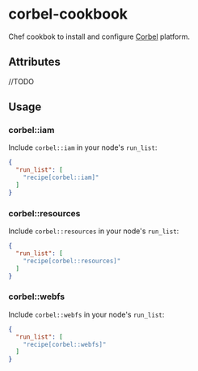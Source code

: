 # corbel-cookbook

Chef cookbok to install and configure [Corbel](https://github.com/bq/corbel) platform.


## Attributes
//TODO

## Usage

### corbel::iam

Include `corbel::iam` in your node's `run_list`:

```json
{
  "run_list": [
    "recipe[corbel::iam]"
  ]
}
```

### corbel::resources

Include `corbel::resources` in your node's `run_list`:

```json
{
  "run_list": [
    "recipe[corbel::resources]"
  ]
}
```

### corbel::webfs

Include `corbel::webfs` in your node's `run_list`:

```json
{
  "run_list": [
    "recipe[corbel::webfs]"
  ]
}
```
